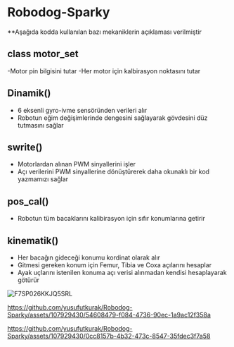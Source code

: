 # Robodog-Sparky

**Aşağıda kodda kullanılan bazı mekaniklerin açıklaması verilmiştir

## class motor_set
  -Motor pin bilgisini tutar
  -Her motor için kalbirasyon noktasını tutar

## Dinamik()
  - 6 eksenli gyro-ivme sensöründen verileri alır
  - Robotun eğim değişimlerinde dengesini sağlayarak gövdesini düz tutmasını sağlar

## swrite()
  - Motorlardan alınan PWM sinyallerini işler
  - Açı verilerini PWM sinyallerine dönüştürerek daha okunaklı bir kod yazmamızı sağlar

## pos_cal()
  - Robotun tüm bacaklarını kalibirasyon için sıfır konumlarına getirir

## kinematik()
  - Her bacağın gideceği konumu kordinat olarak alır
  - Gitmesi gereken konum için Femur, Tibia ve Coxa açılarını hesaplar
  - Ayak uçlarını istenilen konuma açı verisi alınmadan kendisi hesaplayarak götürür
    
  ![F7SP026KKJQ5SRL](https://github.com/yusufutkurak/Robodog-Sparky/assets/107929430/137f41aa-8408-4518-a000-63a4fb4cac94)

  




https://github.com/yusufutkurak/Robodog-Sparky/assets/107929430/54608479-f084-4736-90ec-1a9ac12f358a



https://github.com/yusufutkurak/Robodog-Sparky/assets/107929430/0cc8157b-4b32-473c-8547-35fdec3f7a58



